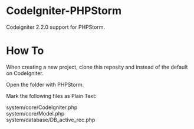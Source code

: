 CodeIgniter-PHPStorm
====================

Codeigniter 2.2.0 support for PHPStorm.

How To
====================

When creating a new project, clone this reposity and instead of the default on CodeIgniter.

Open the folder with PHPStorm.

Mark the following files as Plain Text:

system/core/CodeIgniter.php   
system/core/Model.php   
system/database/DB_active_rec.php   


